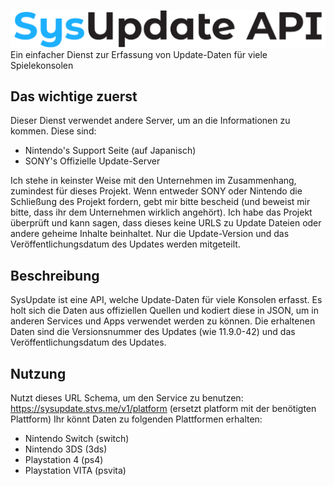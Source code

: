 ![SysUpdate API](assets/sysupdatelogo.jpg)
Ein einfacher Dienst zur Erfassung von Update-Daten für viele Spielekonsolen



## Das wichtige zuerst
Dieser Dienst verwendet andere Server, um an die Informationen zu kommen. Diese sind:
- Nintendo's Support Seite (auf Japanisch)
- SONY's Offizielle Update-Server

Ich stehe in keinster Weise mit den Unternehmen im Zusammenhang, zumindest für dieses Projekt.
Wenn entweder SONY oder Nintendo die Schließung des Projekt fordern, gebt mir bitte bescheid (und beweist mir bitte, dass ihr dem Unternehmen wirklich angehört). 
Ich habe das Projekt überprüft und kann sagen, dass dieses keine URLS zu Update Dateien oder andere geheime Inhalte beinhaltet.
Nur die Update-Version und das Veröffentlichungsdatum des Updates werden mitgeteilt.

## Beschreibung
SysUpdate ist eine API, welche Update-Daten für viele Konsolen erfasst.
Es holt sich die Daten aus offiziellen Quellen und kodiert diese in JSON, um in anderen Services und Apps verwendet werden zu können.
Die erhaltenen Daten sind die Versionsnummer des Updates (wie 11.9.0-42) und das Veröffentlichungsdatum des Updates.

## Nutzung
Nutzt dieses URL Schema, um den Service zu benutzen:
https://sysupdate.stvs.me/v1/platform (ersetzt platform mit der benötigten Plattform)
Ihr könnt Daten zu folgenden Plattformen erhalten:
  - Nintendo Switch (switch)
  - Nintendo 3DS (3ds)
  - Playstation 4 (ps4)
  - Playstation VITA (psvita)
